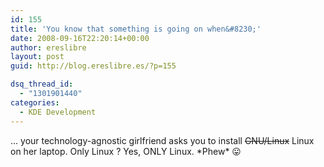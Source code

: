 ```yaml
---
id: 155
title: 'You know that something is going on when&#8230;'
date: 2008-09-16T22:20:14+00:00
author: ereslibre
layout: post
guid: http://blog.ereslibre.es/?p=155

dsq_thread_id:
  - "1301901440"
categories:
  - KDE Development
---
```

&#8230; your technology-agnostic girlfriend asks you to install <strike>GNU/Linux</strike> Linux on her laptop. Only Linux ? Yes, ONLY Linux. \*Phew\* 😛